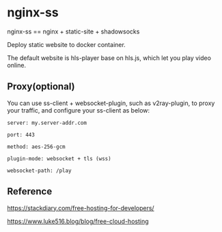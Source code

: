 # nginx-ss

nginx-ss == nginx + static-site + shadowsocks

Deploy static website to docker container. 

The default website is hls-player base on hls.js, which let you play video online. 

## Proxy(optional)

You can use ss-client + websocket-plugin, such as v2ray-plugin, to proxy your traffic, and configure your ss-client as below:

```
server: my.server-addr.com

port: 443

method: aes-256-gcm

plugin-mode: websocket + tls (wss)

websocket-path: /play
```

## Reference

https://stackdiary.com/free-hosting-for-developers/

https://www.luke516.blog/blog/free-cloud-hosting
